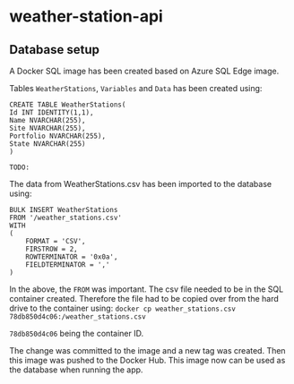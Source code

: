 # weather-station-api

## Database setup
A Docker SQL image has been created based on Azure SQL Edge image.

Tables `WeatherStations`, `Variables` and `Data` has been created using:

```
CREATE TABLE WeatherStations(
Id INT IDENTITY(1,1),
Name NVARCHAR(255),
Site NVARCHAR(255),
Portfolio NVARCHAR(255),
State NVARCHAR(255)
)

TODO:
```

The data from WeatherStations.csv has been imported to the database using:

```
BULK INSERT WeatherStations
FROM '/weather_stations.csv'
WITH
(
    FORMAT = 'CSV', 
    FIRSTROW = 2,
    ROWTERMINATOR = '0x0a',
    FIELDTERMINATOR = ','
)
```

In the above, the `FROM` was important. The csv file needed to be in the SQL container created. Therefore the file had to be copied over from the hard drive to the container using:
`docker cp weather_stations.csv 78db850d4c06:/weather_stations.csv`

`78db850d4c06` being the container ID.

The change was committed to the image and a new tag was created. Then this image was pushed to the Docker Hub.
This image now can be used as the database when running the app.


